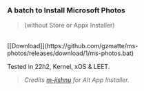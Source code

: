 ### A batch to Install Microsoft Photos
> (without Store or Appx Installer)
</br> 
 [[Download]](https://github.com/gzmatte/ms-photos/releases/download/1/ms-photos.bat)

Tested in 22h2, Kernel, xOS & LEET.
</br> 

> _Credits [m-jishnu](https://github.com/m-jishnu/alt-app-installer) for Alt App Installer._
